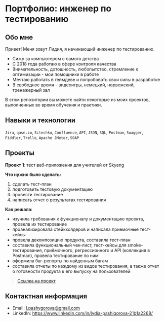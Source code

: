 # Портфолио: инженер по тестированию

## Обо мне

Привет! Меня зовут Лидия, я начинающий инженер по тестированию. 
  - Сижу за компьютером с самого детства
  - С 2018 года работаю в сфере контроля качества</li>
  - Внимательность, дотошность, любопытство, стремление к оптимизации - мои помощники в работе
  - Мечтаю работать в геймдеве и попробовать свои силы в разработке
  - В свободное время - видеоигры, немецкий, норвежский, тренажерный зал

В этом репозитории вы можете найти некоторые из моих проектов, выполненных во время обучения и практики.
<br>
## Навыки и технологии
``Jira``, ``qase.io``, ``Sitechko``, ``Confluence``, ``API``, ``JSON``, ``SQL``, ``Postman``, ``Swagger``, ``Fiddler``, ``Trello``, ``Apache JMeter``, ``SOAP``

## Проекты
**Проект 1**: тест веб-приложения для учителей от Skyeng

**Что нужно было сделать:**
<ol>
<li>сделать тест-план</li>
<li>подготовить тестовую документацию</li>
<li>провести тестирование</li>
<li>написать отчет о результатах тестирования</li>
</ol>

**Как решала:**
<br>
* изучила требования к функционалу и документацию проекта, провела их тестирование
* проанализировала стейкхолдеров и написала приемочные тест-кейсы
* провела декомпозицию продукта, составила тест-план
* составила функциональный чек-лист, тест-кейсы для smoke-тестирования, приёмочного, регрессионного и API (коллекция в Postman), провела тестирование по ним
* оформила баг-репорты по найденным багам
* составила отчеты по каждому из видов тестирования, а также отчет о готовности продукта к его выпуску на пользователей

> [Ссылка на проект](https://prof-qa-40.atlassian.net/wiki/spaces/~63cd63fded33fd0707b7f79c/pages/65597)

## Контактная информация

* Email: l.pashygorova@gmail.com
* LinkedIn: https://www.linkedin.com/in/lydia-pashigorova-21b1a2268/
